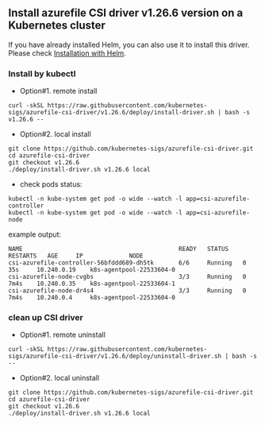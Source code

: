 ## Install azurefile CSI driver v1.26.6 version on a Kubernetes cluster
If you have already installed Helm, you can also use it to install this driver. Please check [Installation with Helm](../charts/README.md).

### Install by kubectl
 - Option#1. remote install
```console
curl -skSL https://raw.githubusercontent.com/kubernetes-sigs/azurefile-csi-driver/v1.26.6/deploy/install-driver.sh | bash -s v1.26.6 --
```

 - Option#2. local install
```console
git clone https://github.com/kubernetes-sigs/azurefile-csi-driver.git
cd azurefile-csi-driver
git checkout v1.26.6
./deploy/install-driver.sh v1.26.6 local
```

 - check pods status:
```console
kubectl -n kube-system get pod -o wide --watch -l app=csi-azurefile-controller
kubectl -n kube-system get pod -o wide --watch -l app=csi-azurefile-node
```

example output:

```
NAME                                            READY   STATUS    RESTARTS   AGE     IP             NODE
csi-azurefile-controller-56bfddd689-dh5tk       6/6     Running   0          35s     10.240.0.19    k8s-agentpool-22533604-0
csi-azurefile-node-cvgbs                        3/3     Running   0          7m4s    10.240.0.35    k8s-agentpool-22533604-1
csi-azurefile-node-dr4s4                        3/3     Running   0          7m4s    10.240.0.4     k8s-agentpool-22533604-0
```

### clean up CSI driver
 - Option#1. remote uninstall
```console
curl -skSL https://raw.githubusercontent.com/kubernetes-sigs/azurefile-csi-driver/v1.26.6/deploy/uninstall-driver.sh | bash -s --
```

 - Option#2. local uninstall
```console
git clone https://github.com/kubernetes-sigs/azurefile-csi-driver.git
cd azurefile-csi-driver
git checkout v1.26.6
./deploy/install-driver.sh v1.26.6 local
```
